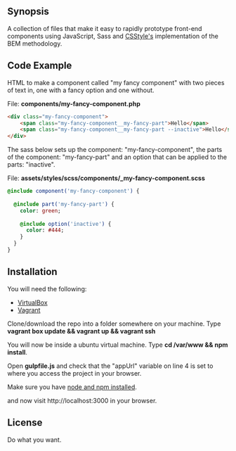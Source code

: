 ## Synopsis

A collection of files that make it easy to rapidly prototype front-end components using JavaScript, Sass and [CSStyle's](https://github.com/geddski/csstyle) implementation of the BEM methodology.

## Code Example

HTML to make a component called "my fancy component" with two pieces of text in, one with a fancy option and one without. 

File: **components/my-fancy-component.php**

```html
<div class="my-fancy-component">
    <span class="my-fancy-component__my-fancy-part">Hello</span>
    <span class="my-fancy-component__my-fancy-part --inactive">Hello</span>
</div>
```

The sass below sets up the component: "my-fancy-component", the parts of the component: "my-fancy-part" and an option that can be applied to the parts: "inactive".

File: **assets/styles/scss/components/_my-fancy-component.scss**

```sass
@include component('my-fancy-component') {
  
  @include part('my-fancy-part') {
    color: green;
    
    @include option('inactive') {
      color: #444;
    }
  }
}
```

## Installation

You will need the following:

* [VirtualBox](https://www.virtualbox.org/wiki/Downloads)
* [Vagrant](https://www.vagrantup.com/downloads.html)

Clone/download the repo into a folder somewhere on your machine. Type **vagrant box update && vagrant up && vagrant ssh** 

You will now be inside a ubuntu virtual machine. Type **cd /var/www && npm install**.

Open **gulpfile.js** and check that the "appUrl" variable on line 4 is set to where you access the project in your browser.

Make sure you have [node and npm installed](https://docs.npmjs.com/getting-started/installing-node).

and now visit http://localhost:3000 in your browser.

## License

Do what you want.
